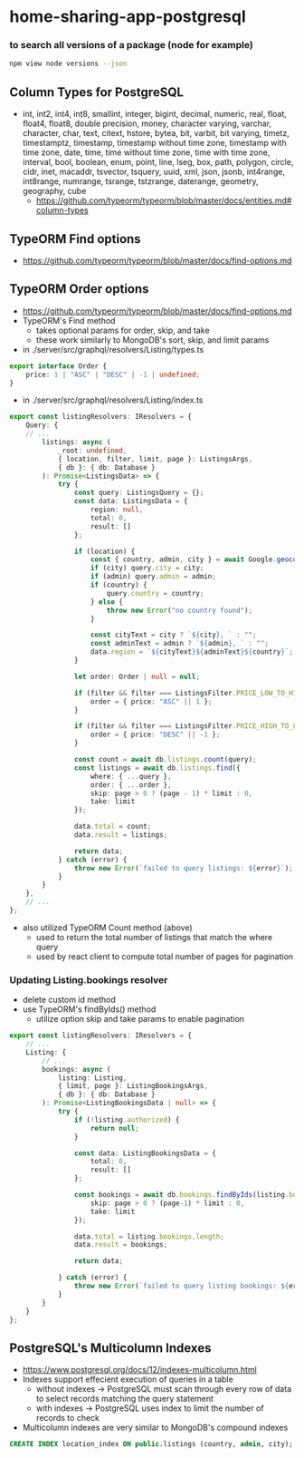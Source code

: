 # home-sharing-app-postgresql

### to search all versions of a package (node for example)
```bash
npm view node versions --json
```

## Column Types for PostgreSQL
- int, int2, int4, int8, smallint, integer, bigint, decimal, numeric, real, float, float4, float8, double precision, money, character varying, varchar, character, char, text, citext, hstore, bytea, bit, varbit, bit varying, timetz, timestamptz, timestamp, timestamp without time zone, timestamp with time zone, date, time, time without time zone, time with time zone, interval, bool, boolean, enum, point, line, lseg, box, path, polygon, circle, cidr, inet, macaddr, tsvector, tsquery, uuid, xml, json, jsonb, int4range, int8range, numrange, tsrange, tstzrange, daterange, geometry, geography, cube
    - https://github.com/typeorm/typeorm/blob/master/docs/entities.md#column-types

## TypeORM Find options
- https://github.com/typeorm/typeorm/blob/master/docs/find-options.md

## TypeORM Order options
- https://github.com/typeorm/typeorm/blob/master/docs/find-options.md
- TypeORM's Find method
    - takes optional params for order, skip, and take
    - these work similarly to MongoDB's sort, skip, and limit params
- in ./server/src/graphql/resolvers/Listing/types.ts
```ts
export interface Order {
    price: 1 | "ASC" | "DESC" | -1 | undefined;
}
```
- in ./server/src/graphql/resolvers/Listing/index.ts
```ts
export const listingResolvers: IResolvers = {
    Query: {
    // ...
        listings: async (
            _root: undefined,
            { location, filter, limit, page }: ListingsArgs,
            { db }: { db: Database }
        ): Promise<ListingsData> => {
            try {
                const query: ListingsQuery = {};
                const data: ListingsData = {
                    region: null,
                    total: 0,
                    result: []
                };

                if (location) {
                    const { country, admin, city } = await Google.geocode(location);
                    if (city) query.city = city;
                    if (admin) query.admin = admin;
                    if (country) {
                        query.country = country;
                    } else {
                        throw new Error("no country found");
                    }

                    const cityText = city ? `${city}, ` : "";
                    const adminText = admin ? `${admin}, ` : "";
                    data.region = `${cityText}${adminText}${country}`; 
                }

                let order: Order | null = null;

                if (filter && filter === ListingsFilter.PRICE_LOW_TO_HIGH) {
                    order = { price: "ASC" || 1 };
                }

                if (filter && filter === ListingsFilter.PRICE_HIGH_TO_LOW) {
                    order = { price: "DESC" || -1 };
                }

                const count = await db.listings.count(query);
                const listings = await db.listings.find({
                    where: { ...query },
                    order: { ...order },
                    skip: page > 0 ? (page - 1) * limit : 0,
                    take: limit
                });

                data.total = count;
                data.result = listings;

                return data;
            } catch (error) {
                throw new Error(`failed to query listings: ${error}`);
            }
        }
    },
    // ...
};
```
- also utilized TypeORM Count method (above)
    - used to return the total number of listings that match the where query
    - used by react client to compute total number of pages for pagination

### Updating Listing.bookings resolver
- delete custom id method
- use TypeORM's findByIds() method
    - utilize option skip and take params to enable pagination
```ts
export const listingResolvers: IResolvers = {
    // ...
    Listing: {
        // ...
        bookings: async (
            listing: Listing,
            { limit, page }: ListingBookingsArgs,
            { db }: { db: Database }
        ): Promise<ListingBookingsData | null> => {
            try {
                if (!listing.authorized) {
                    return null;
                }

                const data: ListingBookingsData = {
                    total: 0,
                    result: []
                };

                const bookings = await db.bookings.findByIds(listing.bookings, {
                    skip: page > 0 ? (page-1) * limit : 0,
                    take: limit
                });

                data.total = listing.bookings.length;
                data.result = bookings;

                return data;

            } catch (error) {
                throw new Error(`failed to query listing bookings: ${error}`);
            }
        }
    }
};
```

## PostgreSQL's Multicolumn Indexes
- https://www.postgresql.org/docs/12/indexes-multicolumn.html
- Indexes support effecient execution of queries in a table
    - without indexes -> PostgreSQL must scan through every row of data to select records matching the query statement
    - with indexes -> PostgreSQL uses index to limit the number of records to check
- Multicolumn indexes are very similar to MongoDB's compound indexes
```sql
CREATE INDEX location_index ON public.listings (country, admin, city);
```